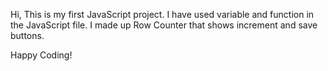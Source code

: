 Hi, This is my first JavaScript project.
I have used variable and function in the JavaScript file. 
I made up Row Counter that shows increment and save buttons.

Happy Coding!
